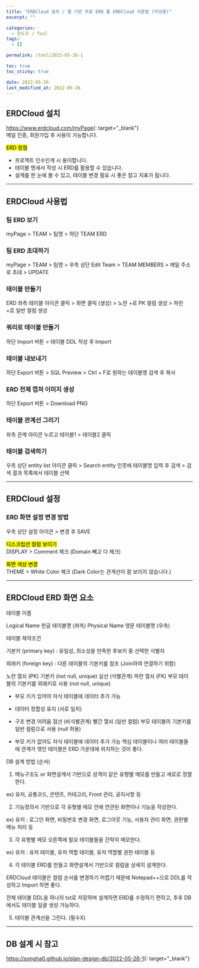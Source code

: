 ```yaml
---
title: "ERDCloud 설치 / 웹 기반 무료 ERD 툴 ERDCloud 사용법 (작성중)"
excerpt: ""

categories:
  - 윈도우 / Tool
tags:
  - []

permalink: /tool/2022-05-26-1

toc: true
toc_sticky: true

date: 2022-05-26
last_modified_at: 2022-05-26
---
```


## ERDCloud 설치

<https://www.erdcloud.com/myPage﻿>{: target="_blank"}  
메일 인증, 회원가입 후 사용이 가능합니다.

<mark>ERD 장점</mark>
- 프로젝트 인수인계 시 용이합니다.
- 테이블 명세서 작성 시 ERD를 활용할 수 있습니다.
- 설계를 한 눈에 볼 수 있고, 테이블 변경 필요 시 좋은 참고 지표가 됩니다.

---

## ERDCloud 사용법

### 팀 ERD 보기
myPage > TEAM > 팀명 > 하단 TEAM ERD

### 팀 ERD 초대하기
myPage > TEAM > 팀명 > 우측 상단 Edit Team > TEAM MEMBERS > 메일 주소로 초대 > UPDATE

### 테이블 만들기
ERD 좌측 테이블 아이콘 클릭 > 화면 클릭 (생성) > 노란 +로 PK 컬럼 생성 > 파란 +로 일반 컬럼 생성

### 쿼리로 테이블 만들기
하단 Import 버튼 > 테이블 DDL 작성 후 Import

### 테이블 내보내기
하단 Export 버튼 > SQL Preview > Ctrl + F로 원하는 테이블명 검색 후 복사

### ERD 전체 캡처 이미지 생성
하단 Export 버튼 > Download PNG

### 테이블 관계선 그리기
좌측 관계 아이콘 누르고 테이블1 > 테이블2 클릭

### 테이블 검색하기
우측 상단 entity list 아이콘 클릭 > Search entity 인풋에 테이블명 입력 후 검색 > 검색 결과 목록에서 테이블 선택

---

## ERDCloud 설정

### ERD 화면 설정 변경 방법
우측 상단 설정 아이콘 > 변경 후 SAVE

<mark>디스크립션 컬럼 보이기</mark>  
DISPLAY > Comment 체크 (Domain 빼고 다 체크)

<mark>화면 색상 변경</mark>  
THEME > White Color 체크 (Dark Color는 관계선이 잘 보이지 않습니다.)

---

## ERDCloud ERD 화면 요소


테이블 이름

Logical Name	한글 테이블명 (좌측)
Physical Name	영문 테이블명 (우측)


테이블 제약조건

기본키 (primary key) : 유일성, 최소성을 만족한 후보키 중 선택한 식별자

외래키 (foreign key) : 다른 테이블의 기본키를 참조 (Join하여 연결하기 위함)


노란 열쇠 (PK)	기본키 (not null, unique)
실선 (식별관계)	파란 열쇠 (FK)	부모 테이블의 기본키를 외래키로 사용 (not null, unique)

- 부모 키가 있어야 자식 테이블에 데이터 추가 가능
- 데이터 정합성 유지 (서로 일치)
- 구조 변경 어려움
점선 (비식별관계)	빨간 열쇠 (일반 컬럼)	부모 테이블의 기본키를 일반 컬럼으로 사용 (null 허용)

- 부모 키가 없어도 자식 테이블에 데이터 추가 가능
핵심 테이블이나 여러 테이블들에 관계가 엮인 테이블은 ERD 가운데에 위치하는 것이 좋다.







DB 설계 방법 (순서)


1. 메뉴구조도 or 화면설계서 기반으로 성격이 같은 유형별 메모를 만들고 세로로 정렬한다.

ex) 유저, 공통코드, 콘텐츠, 카테고리, Front 관리, 공지사항 등



2. 기능정의서 기반으로 각 유형별 메모 안에 연관된 화면이나 기능을 작성한다.

ex) 유저 : 로그인 화면, 비밀번호 변경 화면, 로그아웃 기능, 사용자 관리 화면, 권한별 메뉴 처리 등



3. 각 유형별 메모 오른쪽에 필요 테이블들을 간략히 메모한다.

ex) 유저 : 유저 테이블, 유저 역할 테이블, 유저 역할별 권한 테이블 등



4. 각 테이블 ERD를 만들고 화면설계서 기반으로 컬럼을 상세히 설계한다.



ERDCloud 테이블은 컬럼 순서를 변경하기 어렵기 때문에 Notepad++으로 DDL를 작성하고 Import 하면 좋다.

전체 테이블 DDL을 하나의 txt로 저장하며 설계하면 ERD를 수정하기 편하고, 추후 DB에서도 테이블 일괄 생성 가능하다.



5. 테이블 관계선을 그린다. (필수X)

---

## DB 설계 시 참고
<https://songha0.github.io/plan-design-db/2022-05-26-1>{: target="_blank"}
